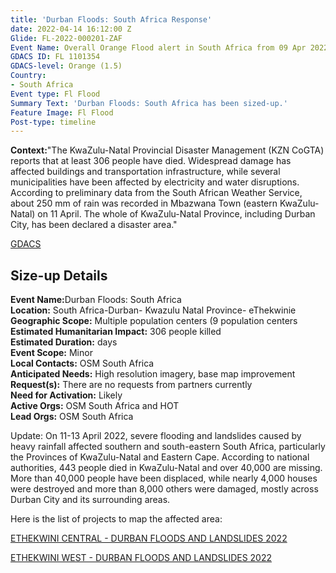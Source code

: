 ```yaml
---
title: 'Durban Floods: South Africa Response'
date: 2022-04-14 16:12:00 Z
Glide: FL-2022-000201-ZAF
Event Name: Overall Orange Flood alert in South Africa from 09 Apr 2022
GDACS ID: FL 1101354
GDACS-level: Orange (1.5)
Country:
- South Africa
Event type: Fl Flood
Summary Text: 'Durban Floods: South Africa has been sized-up.'
Feature Image: Fl Flood
Post-type: timeline
---
```


<strong>Context:</strong>"The KwaZulu-Natal Provincial Disaster Management (KZN CoGTA) reports that at least 306 people have died. Widespread damage has affected buildings and transportation infrastructure, while several municipalities have been affected by electricity and water disruptions. According to preliminary data from the South African Weather Service, about 250 mm of rain was recorded in Mbazwana Town (eastern KwaZulu-Natal) on 11 April. The whole of KwaZulu-Natal Province, including Durban City, has been declared a disaster area."<be>

<a href="https://www.gdacs.org/report.aspx?eventtype=FL&eventid=1101354" target="_blank">GDACS</a>

<h2>Size-up Details</h2>

<strong>Event Name:</strong>Durban Floods: South Africa<br>
<strong>Location:</strong> South Africa-Durban- Kwazulu Natal Province- eThekwinie<br>
<strong>Geographic Scope:</strong> Multiple population centers (9 population centers<br>
<strong>Estimated Humanitarian Impact:</strong>	306 people killed<br>
<strong>Estimated Duration:</strong> days <br>
<strong>Event Scope:</strong> Minor<br>
<strong>Local Contacts:</strong> OSM South Africa<br>
<strong>Anticipated Needs:</strong> High resolution imagery, base map improvement<br>
<strong>Request(s):</strong> There are no requests from partners currently<br>
<strong>Need for Activation:</strong> Likely<br>
<strong>Active Orgs:</strong> OSM South Africa and HOT<br>
<strong>Lead Orgs:</strong> OSM South Africa<br>

Update: On 11-13 April 2022, severe flooding and landslides caused by heavy rainfall affected southern and south-eastern South Africa, particularly the Provinces of KwaZulu-Natal and Eastern Cape. According to national authorities, 443 people died in KwaZulu-Natal and over 40,000 are missing. More than 40,000 people have been displaced, while nearly 4,000 houses were destroyed and more than 8,000 others were damaged, mostly across Durban City and its surrounding areas.

Here is the list of projects to map the affected area:

<a href="https://tasks.hotosm.org/projects/12597">ETHEKWINI CENTRAL - DURBAN FLOODS AND LANDSLIDES 2022
</a>

<a href="https://tasks.hotosm.org/projects/12601">ETHEKWINI WEST - DURBAN FLOODS AND LANDSLIDES 2022</a>
